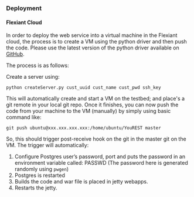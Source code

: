 ### Deployment

#### Flexiant Cloud

In order to deploy the web service into a virtual machine in the Flexiant cloud,
the process is to create a VM using the python driver and then push the code. Please
use the latest version of the python driver available on [GitHub](https://github.com/s-case/YouREST-backend).

The process is as follows:

Create a server using:

    python createServer.py cust_uuid cust_name cust_pwd ssh_key

This will automatically create and start a VM on the testbed; and place's a git
remote in your local git repo. Once it finishes, you can now push the code from
your machine to the VM (manually)  by simply using basic command like:

    git push ubuntu@xxx.xxx.xxx.xxx:/home/ubuntu/YouREST master

So, this should trigger post-receive hook on the git in the master git on the VM.
The trigger will automatically:

1. Configure Postgres user’s password, port and puts the password in an environment variable called: PASSWD (The password here is generated randomly using `pwgen`)
2. Postgres is restarted
3. Builds the code and war file is placed in jetty webapps.
4. Restarts the jetty.
